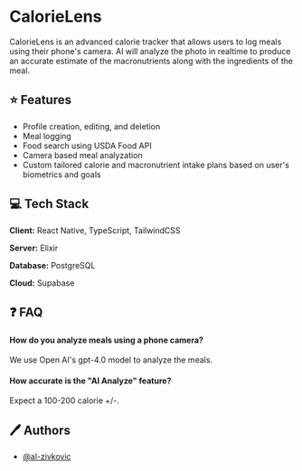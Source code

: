 
# CalorieLens

CalorieLens is an advanced calorie tracker that allows users to log meals using their phone's camera. AI will analyze the photo in realtime to produce an accurate estimate of the macronutrients along with the ingredients of the meal.


## ⭐️ Features

- Profile creation, editing, and deletion
- Meal logging
- Food search using USDA Food API
- Camera based meal analyzation
- Custom tailored calorie and macronutrient intake plans based on user's biometrics and goals


## 💻 Tech Stack

**Client:** React Native, TypeScript, TailwindCSS

**Server:** Elixir

**Database:** PostgreSQL

**Cloud:** Supabase


## ❓ FAQ

#### How do you analyze meals using a phone camera?

We use Open AI's gpt-4.0 model to analyze the meals.

#### How accurate is the "AI Analyze" feature?

Expect a 100-200 calorie +/-.


## 🖊️ Authors

- [@al-zivkovic](https://www.github.com/al-zivkovic)

